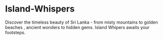 # Island-Whispers
Discover the timeless beauty of Sri Lanka - from misty mountains to golden beaches , ancient wonders to hidden gems. Island Whipers awaits your footsteps.
